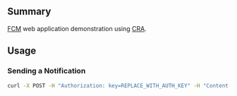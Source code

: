 ## Summary

[FCM](https://firebase.google.com/docs/cloud-messaging/) web application demonstration using [CRA](https://github.com/facebook/create-react-app).

## Usage

### Sending a Notification

```sh
curl -X POST -H "Authorization: key=REPLACE_WITH_AUTH_KEY" -H "Content-Type: application/json" -d '{ "to": "REPLACE_WITH_DEVICE_REG_TOKEN", "notification": { "title": "Demo title", "body": "Demo body" } }' https://fcm.googleapis.com/fcm/send
```
